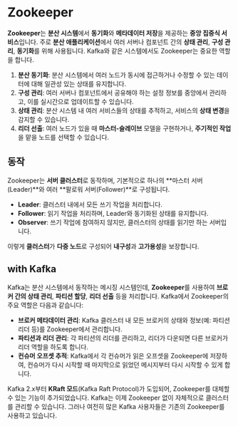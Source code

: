 # Zookeeper
**Zookeeper**는 **분산 시스템**에서 **동기화**와 **메타데이터 저장**을 제공하는 **중앙 집중식 서비스**입니다. 주로 **분산 애플리케이션**에서 여러 서버나 컴포넌트 간의 **상태 관리**, **구성 관리**, **동기화**를 위해 사용됩니다. Kafka와 같은 시스템에서도 Zookeeper는 중요한 역할을 합니다.

1. **분산 동기화**: 분산 시스템에서 여러 노드가 동시에 접근하거나 수정할 수 있는 데이터에 대해 일관성 있는 상태를 유지합니다.
2. **구성 관리**: 여러 서버나 컴포넌트에서 공유해야 하는 설정 정보를 중앙에서 관리하고, 이를 실시간으로 업데이트할 수 있습니다.
3. **상태 관리**: 분산 시스템 내 여러 서비스들의 상태를 추적하고, 서비스의 **상태 변경**을 감지할 수 있습니다.
4. **리더 선출**: 여러 노드가 있을 때 **마스터-슬레이브** 모델을 구현하거나, **주기적인 작업**을 맡을 노드를 선택할 수 있습니다.

## 동작
Zookeeper는 **서버 클러스터**로 동작하며, 기본적으로 하나의 **마스터 서버(Leader)**와 여러 **팔로워 서버(Follower)**로 구성됩니다.

- **Leader**: 클러스터 내에서 모든 쓰기 작업을 처리합니다.
- **Follower**: 읽기 작업을 처리하며, Leader와 동기화된 상태를 유지합니다.
- **Observer**: 쓰기 작업에 참여하지 않지만, 클러스터의 상태를 읽기만 하는 서버입니다.

이렇게 **클러스터**가 **다중 노드**로 구성되어 **내구성**과 **고가용성**을 보장합니다.

## with Kafka
Kafka는 분산 시스템에서 동작하는 메시징 시스템인데, **Zookeeper**를 사용하여 **브로커 간의 상태 관리**, **파티션 할당**, **리더 선출** 등을 처리합니다. Kafka에서 Zookeeper의 주요 역할은 다음과 같습니다:
- **브로커 메타데이터 관리**: Kafka 클러스터 내 모든 브로커의 상태와 정보(예: 파티션 리더 등)를 Zookeeper에서 관리합니다.
- **파티션과 리더 관리**: 각 파티션의 리더를 관리하고, 리더가 다운되면 다른 브로커가 리더 역할을 하도록 합니다.
- **컨슈머 오프셋 추적**: Kafka에서 각 컨슈머가 읽은 오프셋을 Zookeeper에 저장하여, 컨슈머가 다시 시작할 때 마지막으로 읽었던 메시지부터 다시 시작할 수 있게 합니다.

Kafka 2.x부터 **KRaft 모드**(Kafka Raft Protocol)가 도입되어, Zookeeper를 대체할 수 있는 기능이 추가되었습니다. Kafka는 이제 Zookeeper 없이 자체적으로 클러스터를 관리할 수 있습니다. 그러나 여전히 많은 Kafka 사용자들은 기존의 Zookeeper를 사용하고 있습니다.
